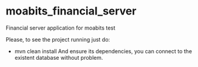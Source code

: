 # moabits_financial_server
Financial server application for moabits test

Please, to see the project running just do: 
- mvn clean install
And ensure its dependencies, you can connect to the existent database without problem.

